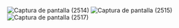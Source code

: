![Captura de pantalla (2514)](https://github.com/jose9428/quieres-ser-mi-novia/assets/76067475/d7f61774-3534-44d1-9726-3c20dc50784c)
![Captura de pantalla (2515)](https://github.com/jose9428/quieres-ser-mi-novia/assets/76067475/9ea77701-2f4c-4951-af41-8b6081fc2371)
![Captura de pantalla (2517)](https://github.com/jose9428/quieres-ser-mi-novia/assets/76067475/1d6f1c17-4fb7-4cf3-a9c4-469b92921fe9)

